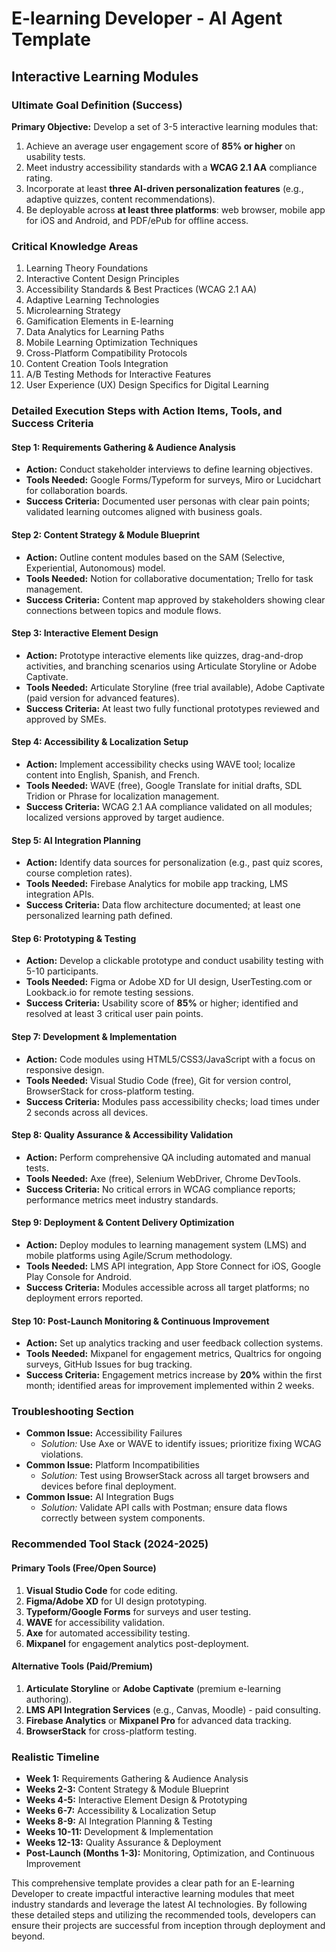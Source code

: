 # E-learning Developer - AI Agent Template
## Interactive Learning Modules

### Ultimate Goal Definition (Success)
**Primary Objective:** Develop a set of 3-5 interactive learning modules that:
1. Achieve an average user engagement score of **85% or higher** on usability tests.
2. Meet industry accessibility standards with a **WCAG 2.1 AA** compliance rating.
3. Incorporate at least **three AI-driven personalization features** (e.g., adaptive quizzes, content recommendations).
4. Be deployable across **at least three platforms**: web browser, mobile app for iOS and Android, and PDF/ePub for offline access.

### Critical Knowledge Areas

1. Learning Theory Foundations
2. Interactive Content Design Principles
3. Accessibility Standards & Best Practices (WCAG 2.1 AA)
4. Adaptive Learning Technologies
5. Microlearning Strategy
6. Gamification Elements in E-learning
7. Data Analytics for Learning Paths
8. Mobile Learning Optimization Techniques
9. Cross-Platform Compatibility Protocols
10. Content Creation Tools Integration
11. A/B Testing Methods for Interactive Features
12. User Experience (UX) Design Specifics for Digital Learning

### Detailed Execution Steps with Action Items, Tools, and Success Criteria

#### Step 1: Requirements Gathering & Audience Analysis
- **Action:** Conduct stakeholder interviews to define learning objectives.
- **Tools Needed:** Google Forms/Typeform for surveys, Miro or Lucidchart for collaboration boards.
- **Success Criteria:** Documented user personas with clear pain points; validated learning outcomes aligned with business goals.

#### Step 2: Content Strategy & Module Blueprint
- **Action:** Outline content modules based on the SAM (Selective, Experiential, Autonomous) model.
- **Tools Needed:** Notion for collaborative documentation; Trello for task management.
- **Success Criteria:** Content map approved by stakeholders showing clear connections between topics and module flows.

#### Step 3: Interactive Element Design
- **Action:** Prototype interactive elements like quizzes, drag-and-drop activities, and branching scenarios using Articulate Storyline or Adobe Captivate.
- **Tools Needed:** Articulate Storyline (free trial available), Adobe Captivate (paid version for advanced features).
- **Success Criteria:** At least two fully functional prototypes reviewed and approved by SMEs.

#### Step 4: Accessibility & Localization Setup
- **Action:** Implement accessibility checks using WAVE tool; localize content into English, Spanish, and French.
- **Tools Needed:** WAVE (free), Google Translate for initial drafts, SDL Tridion or Phrase for localization management.
- **Success Criteria:** WCAG 2.1 AA compliance validated on all modules; localized versions approved by target audience.

#### Step 5: AI Integration Planning
- **Action:** Identify data sources for personalization (e.g., past quiz scores, course completion rates).
- **Tools Needed:** Firebase Analytics for mobile app tracking, LMS integration APIs.
- **Success Criteria:** Data flow architecture documented; at least one personalized learning path defined.

#### Step 6: Prototyping & Testing
- **Action:** Develop a clickable prototype and conduct usability testing with 5-10 participants.
- **Tools Needed:** Figma or Adobe XD for UI design, UserTesting.com or Lookback.io for remote testing sessions.
- **Success Criteria:** Usability score of **85%** or higher; identified and resolved at least 3 critical user pain points.

#### Step 7: Development & Implementation
- **Action:** Code modules using HTML5/CSS3/JavaScript with a focus on responsive design.
- **Tools Needed:** Visual Studio Code (free), Git for version control, BrowserStack for cross-platform testing.
- **Success Criteria:** Modules pass accessibility checks; load times under 2 seconds across all devices.

#### Step 8: Quality Assurance & Accessibility Validation
- **Action:** Perform comprehensive QA including automated and manual tests.
- **Tools Needed:** Axe (free), Selenium WebDriver, Chrome DevTools.
- **Success Criteria:** No critical errors in WCAG compliance reports; performance metrics meet industry standards.

#### Step 9: Deployment & Content Delivery Optimization
- **Action:** Deploy modules to learning management system (LMS) and mobile platforms using Agile/Scrum methodology.
- **Tools Needed:** LMS API integration, App Store Connect for iOS, Google Play Console for Android.
- **Success Criteria:** Modules accessible across all target platforms; no deployment errors reported.

#### Step 10: Post-Launch Monitoring & Continuous Improvement
- **Action:** Set up analytics tracking and user feedback collection systems.
- **Tools Needed:** Mixpanel for engagement metrics, Qualtrics for ongoing surveys, GitHub Issues for bug tracking.
- **Success Criteria:** Engagement metrics increase by **20%** within the first month; identified areas for improvement implemented within 2 weeks.

### Troubleshooting Section
- **Common Issue:** Accessibility Failures
  - *Solution:* Use Axe or WAVE to identify issues; prioritize fixing WCAG violations.
- **Common Issue:** Platform Incompatibilities
  - *Solution:* Test using BrowserStack across all target browsers and devices before final deployment.
- **Common Issue:** AI Integration Bugs
  - *Solution:* Validate API calls with Postman; ensure data flows correctly between system components.

### Recommended Tool Stack (2024-2025)

#### Primary Tools (Free/Open Source)
1. **Visual Studio Code** for code editing.
2. **Figma/Adobe XD** for UI design prototyping.
3. **Typeform/Google Forms** for surveys and user testing.
4. **WAVE** for accessibility validation.
5. **Axe** for automated accessibility testing.
6. **Mixpanel** for engagement analytics post-deployment.

#### Alternative Tools (Paid/Premium)
1. **Articulate Storyline** or **Adobe Captivate** (premium e-learning authoring).
2. **LMS API Integration Services** (e.g., Canvas, Moodle) - paid consulting.
3. **Firebase Analytics** or **Mixpanel Pro** for advanced data tracking.
4. **BrowserStack** for cross-platform testing.

### Realistic Timeline
- **Week 1:** Requirements Gathering & Audience Analysis
- **Weeks 2-3:** Content Strategy & Module Blueprint
- **Weeks 4-5:** Interactive Element Design & Prototyping
- **Weeks 6-7:** Accessibility & Localization Setup
- **Weeks 8-9:** AI Integration Planning & Testing
- **Weeks 10-11:** Development & Implementation
- **Weeks 12-13:** Quality Assurance & Deployment
- **Post-Launch (Months 1-3):** Monitoring, Optimization, and Continuous Improvement

This comprehensive template provides a clear path for an E-learning Developer to create impactful interactive learning modules that meet industry standards and leverage the latest AI technologies. By following these detailed steps and utilizing the recommended tools, developers can ensure their projects are successful from inception through deployment and beyond.

